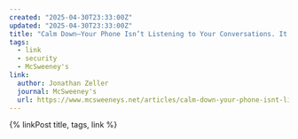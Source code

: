 ```yaml
---
created: "2025-04-30T23:33:00Z"
updated: "2025-04-30T23:33:00Z"
title: "Calm Down—Your Phone Isn’t Listening to Your Conversations. It’s Just Tracking Everything You Type, Every App You Use, Every Website You Visit, and Everywhere You Go in the Physical World"
tags:
  - link
  - security
  - McSweeney's
link:
  author: Jonathan Zeller
  journal: McSweeney's
  url: https://www.mcsweeneys.net/articles/calm-down-your-phone-isnt-listening-to-your-conversations-its-just-tracking-everything-you-type-every-app-you-use-every-website-you-visit-and-everywhere-you-go-in-the-physical-world
---
```


{% linkPost title, tags, link %}

